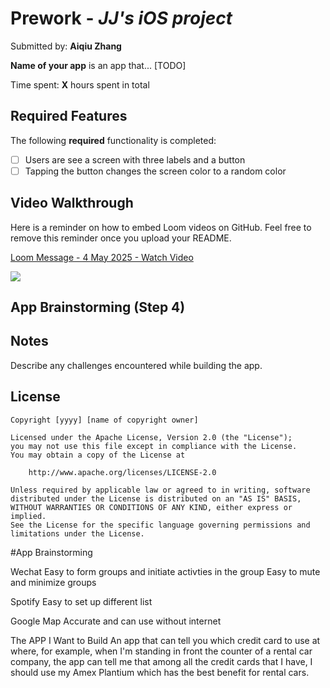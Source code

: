 # Prework - *JJ's iOS project*

Submitted by: **Aiqiu Zhang**

**Name of your app** is an app that... [TODO] 

Time spent: **X** hours spent in total

## Required Features

The following **required** functionality is completed:

- [ ] Users are see a screen with three labels and a button
- [ ] Tapping the button changes the screen color to a random color
 
## Video Walkthrough

Here is a reminder on how to embed Loom videos on GitHub. Feel free to remove this reminder once you upload your README. 

<div>
    <a href="https://www.loom.com/share/d69b7508563e4b0f9acccddc98e4c3c3">
      <p>Loom Message - 4 May 2025 - Watch Video</p>
    </a>
    <a href="https://www.loom.com/share/d69b7508563e4b0f9acccddc98e4c3c3">
      <img style="max-width:300px;" src="https://cdn.loom.com/sessions/thumbnails/d69b7508563e4b0f9acccddc98e4c3c3-50957d22065a6ae7-full-play.gif">
    </a>
  </div>



## App Brainstorming (Step 4)

## Notes

Describe any challenges encountered while building the app.

## License

    Copyright [yyyy] [name of copyright owner]

    Licensed under the Apache License, Version 2.0 (the "License");
    you may not use this file except in compliance with the License.
    You may obtain a copy of the License at

        http://www.apache.org/licenses/LICENSE-2.0

    Unless required by applicable law or agreed to in writing, software
    distributed under the License is distributed on an "AS IS" BASIS,
    WITHOUT WARRANTIES OR CONDITIONS OF ANY KIND, either express or implied.
    See the License for the specific language governing permissions and
    limitations under the License.

#App Brainstorming

Wechat
Easy to form groups and initiate activties in the group
Easy to mute and minimize groups

Spotify
Easy to set up different list

Google Map
Accurate and can use without internet 

The APP I Want to Build
An app that can tell you which credit card to use at where, for example, when I'm standing in front the counter of a rental car company, the app can tell me that among all the credit cards that I have, I should use my Amex Plantium which has the best benefit for rental cars. 
